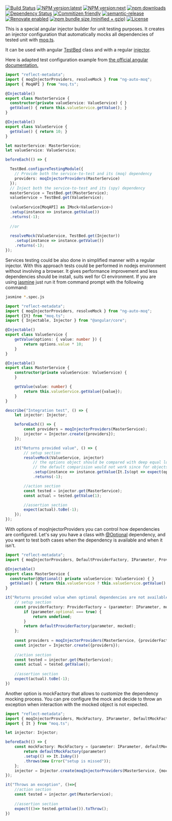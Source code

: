[![Build Status](https://travis-ci.org/dvabuzyarov/ng-auto-moq.svg?branch=master)](https://travis-ci.org/dvabuzyarov/ng-auto-moq)
[![NPM version:latest](https://img.shields.io/npm/v/ng-auto-moq/latest.svg?style=flat-square)](https://www.npmjs.com/package/ng-auto-moq)
[![NPM version:next](https://img.shields.io/npm/v/ng-auto-moq/next.svg?style=flat-square)](https://www.npmjs.com/package/ng-auto-moq)
[![npm downloads](https://img.shields.io/npm/dt/ng-auto-moq.svg?style=flat-square)](https://www.npmjs.com/package/ng-auto-moq)
[![Dependency Status](http://img.shields.io/david/dvabuzyarov/ng-auto-moq.svg?style=flat-square)](https://david-dm.org/dvabuzyarov/ng-auto-moq)
[![Commitizen friendly](https://img.shields.io/badge/commitizen-friendly-brightgreen.svg)](http://commitizen.github.io/cz-cli/)
[![semantic-release](https://img.shields.io/badge/%20%20%F0%9F%93%A6%F0%9F%9A%80-semantic--release-e10079.svg)](https://github.com/semantic-release/semantic-release)
[![Renovate enabled](https://img.shields.io/badge/renovate-enabled-brightgreen.svg)](https://renovatebot.com/)
[![npm bundle size (minified + gzip)](https://img.shields.io/bundlephobia/minzip/ng-auto-moq.svg)](https://www.npmjs.com/package/ng-auto-moq)
[![License](https://img.shields.io/npm/l/ng-auto-moq.svg)](https://www.npmjs.com/package/ng-auto-moq)

This is a special angular injector builder for unit testing purposes. 
It creates an injector configuration that automatically mocks all dependencies of tested unit with [moq.ts](https://github.com/dvabuzyarov/moq.ts).

It can be used with angular [TestBed](https://angular.io/api/core/testing/TestBed) class and with a regular [injector](https://angular.io/api/core/Injector).

Here is adapted test configuration example from [the official angular documentation.](https://angular.io/guide/testing#service-tests)
```typescript
import "reflect-metadata";
import { moqInjectorProviders, resolveMock } from "ng-auto-moq"; 
import { MoqAPI } from "moq.ts";

@Injectable()
export class MasterService {
  constructor(private valueService: ValueService) { }
  getValue() { return this.valueService.getValue(); }
}

@Injectable()
export class ValueService {
  getValue() { return 10; }
}

let masterService: MasterService;
let valueService: ValueService;

beforeEach(() => {

  TestBed.configureTestingModule({
    // Provide both the service-to-test and its (moq) dependency
    providers: moqInjectorProviders(MasterService)
  });
  // Inject both the service-to-test and its (spy) dependency
  masterService = TestBed.get(MasterService);
  valueService = TestBed.get(ValueService);
  
  (valueService[MoqAPI] as IMock<ValueService>)
  .setup(instance => instance.getValue())
  .returns(-1);
  
  //or
  
  resolveMock(ValueService, TestBed.get(Injector)) 
    .setup(instance => instance.getValue())
    .returns(-1);
});
```

Services testing could be also done in simplified manner with a regular injector. With this approach tests
could be performed in nodejs environment without involving a browser. It gives performance improvement and less dependencies should be install, suits well for CI environment.
If you are using [jasmine](https://jasmine.github.io)
just run it from command prompt with the following command:
```bash
jasmine *.spec.js
``` 
     
```typescript
import "reflect-metadata";
import { moqInjectorProviders, resolveMock } from "ng-auto-moq";
import {It} from "moq.ts";
import { Injectable, Injector } from "@angular/core";

@Injectable()
export class ValueService {
    getValue(options: { value: number }) {
        return options.value * 10;
    }
}

@Injectable()
export class MasterService {
    constructor(private valueService: ValueService) {
    }

    getValue(value: number) {
        return this.valueService.getValue({value});
    }
}

describe("Integration test", () => {
    let injector: Injector;

    beforeEach(() => {
        const providers = moqInjectorProviders(MasterService);
        injector = Injector.create({providers});
    });

    it("Returns provided value", () => {
        // setup section
        resolveMock(ValueService, injector)
            // the options object should be compared with deep equal logic or any other custom logic
            // the default comparision would not work since for objects it uses reference comparing
            .setup(instance => instance.getValue(It.Is(opt => expect(opt).toEqual({value: 1}))))
            .returns(-1);

        //action section
        const tested = injector.get(MasterService);
        const actual = tested.getValue(1);

        //assertion section
        expect(actual).toBe(-1);
    });    
});

```

With options of moqInjectorProviders you can control how dependencies are configured. 
Let's say you have a class with [@Optional](https://angular.io/api/core/Optional) dependency, and you want to test both cases when 
the dependency is available and when it isn't.  

```typescript
import "reflect-metadata";
import { moqInjectorProviders, DefaultProviderFactory, IParameter, ProviderFactory } from "ng-auto-moq";

@Injectable()
export class MasterService {
  constructor(@Optional() private valueService: ValueService) { }
  getValue() { return this.valueService ? this.valueService.getValue() : -1; }
}

it("Returns provided value when optional dependencies are not available", ()=>{
    // setup section
    const providerFactory: ProviderFactory = (parameter: IParameter, mocked: Type<any>, defaultProviderFactory: DefaultProviderFactory) => {
        if (parameter.optional === true) {
            return undefined;
        }
        return defaultProviderFactory(parameter, mocked);
    };
    
    const providers = moqInjectorProviders(MasterService, {providerFactory});
    const injector = Injector.create({providers});
    
    //action section
    const tested = injector.get(MasterService);
    const actual = tested.getValue();
    
    //assertion section
    expect(actual).toBe(-1);
})
```

Another option is mockFactory that allows to customize the dependency mocking process. You can pre configure the mock 
and decide to throw an exception when interaction with the mocked object is not expected.

```typescript
import "reflect-metadata";
import { moqInjectorProviders, MockFactory, IParameter, DefaultMockFactory } from "ng-auto-moq";
import { It } from "moq.ts";

let injector: Injector;

beforeEach(() => {
    const mockFactory: MockFactory = (parameter: IParameter, defaultMockFactory: DefaultMockFactory) =>{
        return defaultMockFactory(parameter)
        .setup(() => It.IsAny())
        .throws(new Error("setup is missed"));
    };
    injector = Injector.create(moqInjectorProviders(MasterService, {mockFactory}));
});

it("Throws an exception", ()=>{
    //action section
    const tested = injector.get(MasterService);
    
    //assertion section
    expect(()=> tested.getValue()).toThrow();
})
```
